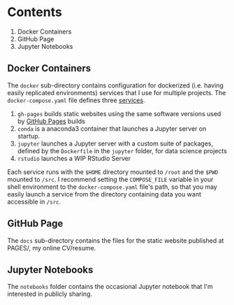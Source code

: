 # Contents

1. Docker Containers
1. GitHub Page
1. Jupyter Notebooks

## Docker Containers

The `docker` sub-directory contains configuration for dockerized
(i.e. having easily replicated environments) services that I use for
multiple projects. The `docker-compose.yaml` file defines three
[services].

1. `gh-pages` builds static websites using the same software versions
   used by [GitHub Pages] builds
1. `conda` is a anaconda3 container that launches a Jupyter server on
   startup.
1. `jupyter` launches a Jupyter server with a custom suite of packages,
   defined by the `Dockerfile` in the `jupyter` folder, for data science
   projects
1. `rstudio` launches a WIP RStudio Server

Each service runs with the `$HOME` directory mounted to `/root` and
the `$PWD` mounted to `/src`. I recommend setting the `COMPOSE_FILE`
variable in your shell environment to the `docker-compose.yaml` file's
path, so that you may easily launch a service from the directory
containing data you want accessible in `/src`.

## GitHub Page

The `docs` sub-directory contains the files for the static website
published at PAGES/, my online CV/resume.

## Jupyter Notebooks

The `notebooks` folder contains the occasional Jupyter notebook that
I'm interested in publicly sharing.

[services]: https://docs.docker.com/compose/compose-file/compose-file-v3/#service-configuration-reference
[GitHub Pages]: https://pages.github.com/
